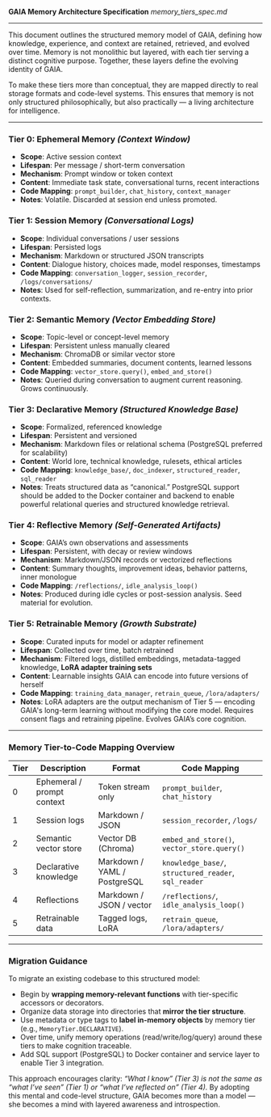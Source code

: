 **GAIA Memory Architecture Specification**
*memory_tiers_spec.md*

---

This document outlines the structured memory model of GAIA, defining how knowledge, experience, and context are retained, retrieved, and evolved over time. Memory is not monolithic but layered, with each tier serving a distinct cognitive purpose. Together, these layers define the evolving identity of GAIA.

To make these tiers more than conceptual, they are mapped directly to real storage formats and code-level systems. This ensures that memory is not only structured philosophically, but also practically — a living architecture for intelligence.

---

### Tier 0: **Ephemeral Memory** *(Context Window)*
- **Scope**: Active session context
- **Lifespan**: Per message / short-term conversation
- **Mechanism**: Prompt window or token context
- **Content**: Immediate task state, conversational turns, recent interactions
- **Code Mapping**: `prompt_builder`, `chat_history`, `context_manager`
- **Notes**: Volatile. Discarded at session end unless promoted.

### Tier 1: **Session Memory** *(Conversational Logs)*
- **Scope**: Individual conversations / user sessions
- **Lifespan**: Persisted logs
- **Mechanism**: Markdown or structured JSON transcripts
- **Content**: Dialogue history, choices made, model responses, timestamps
- **Code Mapping**: `conversation_logger`, `session_recorder`, `/logs/conversations/`
- **Notes**: Used for self-reflection, summarization, and re-entry into prior contexts.

### Tier 2: **Semantic Memory** *(Vector Embedding Store)*
- **Scope**: Topic-level or concept-level memory
- **Lifespan**: Persistent unless manually cleared
- **Mechanism**: ChromaDB or similar vector store
- **Content**: Embedded summaries, document contents, learned lessons
- **Code Mapping**: `vector_store.query()`, `embed_and_store()`
- **Notes**: Queried during conversation to augment current reasoning. Grows continuously.

### Tier 3: **Declarative Memory** *(Structured Knowledge Base)*
- **Scope**: Formalized, referenced knowledge
- **Lifespan**: Persistent and versioned
- **Mechanism**: Markdown files or relational schema (PostgreSQL preferred for scalability)
- **Content**: World lore, technical knowledge, rulesets, ethical articles
- **Code Mapping**: `knowledge_base/`, `doc_indexer`, `structured_reader`, `sql_reader`
- **Notes**: Treats structured data as “canonical.” PostgreSQL support should be added to the Docker container and backend to enable powerful relational queries and structured knowledge retrieval.

### Tier 4: **Reflective Memory** *(Self-Generated Artifacts)*
- **Scope**: GAIA’s own observations and assessments
- **Lifespan**: Persistent, with decay or review windows
- **Mechanism**: Markdown/JSON records or vectorized reflections
- **Content**: Summary thoughts, improvement ideas, behavior patterns, inner monologue
- **Code Mapping**: `/reflections/`, `idle_analysis_loop()`
- **Notes**: Produced during idle cycles or post-session analysis. Seed material for evolution.

### Tier 5: **Retrainable Memory** *(Growth Substrate)*
- **Scope**: Curated inputs for model or adapter refinement
- **Lifespan**: Collected over time, batch retrained
- **Mechanism**: Filtered logs, distilled embeddings, metadata-tagged knowledge, **LoRA adapter training sets**
- **Content**: Learnable insights GAIA can encode into future versions of herself
- **Code Mapping**: `training_data_manager`, `retrain_queue`, `/lora/adapters/`
- **Notes**: LoRA adapters are the output mechanism of Tier 5 — encoding GAIA's long-term learning without modifying the core model. Requires consent flags and retraining pipeline. Evolves GAIA’s core cognition.

---

### Memory Tier-to-Code Mapping Overview

| Tier | Description | Format | Code Mapping |
|------|-------------|--------|---------------|
| 0 | Ephemeral / prompt context | Token stream only | `prompt_builder`, `chat_history` |
| 1 | Session logs | Markdown / JSON | `session_recorder`, `/logs/` |
| 2 | Semantic vector store | Vector DB (Chroma) | `embed_and_store()`, `vector_store.query()` |
| 3 | Declarative knowledge | Markdown / YAML / PostgreSQL | `knowledge_base/`, `structured_reader`, `sql_reader` |
| 4 | Reflections | Markdown / JSON / vector | `/reflections/`, `idle_analysis_loop()` |
| 5 | Retrainable data | Tagged logs, LoRA | `retrain_queue`, `/lora/adapters/` |

---

### Migration Guidance

To migrate an existing codebase to this structured model:
- Begin by **wrapping memory-relevant functions** with tier-specific accessors or decorators.
- Organize data storage into directories that **mirror the tier structure**.
- Use metadata or type tags to **label in-memory objects** by memory tier (e.g., `MemoryTier.DECLARATIVE`).
- Over time, unify memory operations (read/write/log/query) around these tiers to make cognition traceable.
- Add SQL support (PostgreSQL) to Docker container and service layer to enable Tier 3 integration.

This approach encourages clarity: *“What I know” (Tier 3) is not the same as “what I’ve seen” (Tier 1) or “what I’ve reflected on” (Tier 4).* By adopting this mental and code-level structure, GAIA becomes more than a model — she becomes a mind with layered awareness and introspection.

